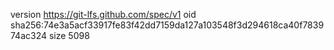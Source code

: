 version https://git-lfs.github.com/spec/v1
oid sha256:74e3a5acf33917fe83f42dd7159da127a103548f3d294618ca40f783974ac324
size 5098
